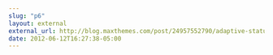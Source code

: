```yaml
---
slug: "p6"
layout: external
external_url: http://blog.maxthemes.com/post/24957552790/adaptive-status-bar-in-ios-6
date: 2012-06-12T16:27:38-05:00
---
```

